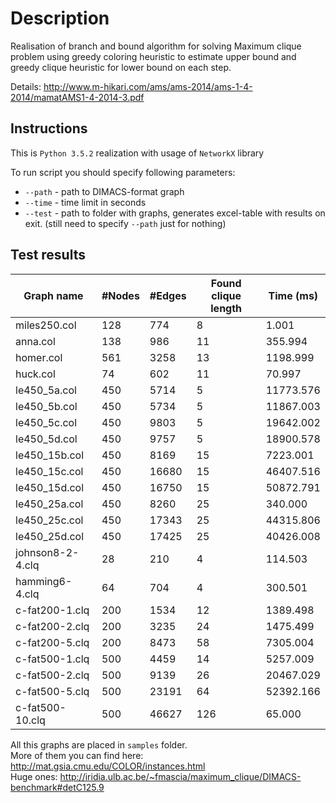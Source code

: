 # Description

Realisation of branch and bound algorithm for solving Maximum clique problem using greedy coloring heuristic to estimate upper bound and greedy clique heuristic for lower bound on each step.<br>

Details: http://www.m-hikari.com/ams/ams-2014/ams-1-4-2014/mamatAMS1-4-2014-3.pdf

## Instructions
This is `Python 3.5.2` realization with usage of `NetworkX` library 

To run script you should specify following parameters:
- `--path` - path to DIMACS-format graph
- `--time` - time limit in seconds
- `--test` - path to folder with graphs, generates excel-table with results on exit. (still need to specify `--path` just for nothing)

## Test results

Graph name|#Nodes|#Edges|Found clique length|Time (ms)
---|---|---|---|---
miles250.col|128|774|8|1.001
anna.col|138|986|11|355.994
homer.col|561|3258|13|1198.999
huck.col|74|602|11|70.997
le450_5a.col|450|5714|5|11773.576
le450_5b.col|450|5734|5|11867.003
le450_5c.col|450|9803|5|19642.002
le450_5d.col|450|9757|5|18900.578
le450_15b.col|450|8169|15|7223.001
le450_15c.col|450|16680|15|46407.516
le450_15d.col|450|16750|15|50872.791
le450_25a.col|450|8260|25|340.000
le450_25c.col|450|17343|25|44315.806
le450_25d.col|450|17425|25|40426.008
johnson8-2-4.clq|28|210|4|114.503
hamming6-4.clq|64|704|4|300.501
c-fat200-1.clq|200|1534|12|1389.498
c-fat200-2.clq|200|3235|24|1475.499
c-fat200-5.clq|200|8473|58|7305.004
c-fat500-1.clq|500|4459|14|5257.009
c-fat500-2.clq|500|9139|26|20467.029
c-fat500-5.clq|500|23191|64|52392.166
c-fat500-10.clq|500|46627|126|65.000

All this graphs are placed in `samples` folder. <br>More of them you can find here: http://mat.gsia.cmu.edu/COLOR/instances.html <br>
Huge ones: http://iridia.ulb.ac.be/~fmascia/maximum_clique/DIMACS-benchmark#detC125.9
